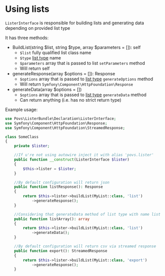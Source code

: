 # Using lists

`ListerInterface` is responsible for building lists and generating data depending on provided list type

It has three methods:
 - BuildList(string $list, string $type, array $parameters = []): self
   - `$list` fully qualified list class name
   - `$type` [list type](types/list.md) name
   - `$parameters` array that is passed to list `setParameters` method 
   - Will return self
 - generateResponse(array $options = []): Response
   - `$options` array that is passed to [list type](types/list.md) `generateOptions` method
   - Will return `Symfony\Component\HttpFoundation\Response`
 - generateData(array $options = [])
   - `$options` array that is passed to [list type](types/list.md) `generateData` method
   - Can return anything (i.e. has no strict return type)
   
Example usage:

```php 
use Povs\ListerBundle\Declaration\ListerInterface;
use Symfony\Component\HttpFoundation\Response;
use Symfony\Component\HttpFoundation\StreamedResponse;

class SomeClass
{
    private $lister;

    //If u're not using autowire inject it with alias 'povs.lister'
    public function __construct(ListerInterface $lister)
    {
        $this->lister = $lister;
    }

    //By default configuration will return json
    public function listResponse(): Response
    {
        return $this->lister->buildList(MyList::class, 'list')
            ->generateResponse();
    }

    //Considering that generateData method of list type with name list will return array
    public function listArray(): array
    {
        return $this->lister->buildList(MyList::class, 'list')
            ->generateData();
    }

    //By default configuration will return csv via streamed response
    public function export(): StreamedResponse
    {
        return $this->lister->buildList(MyList::class, 'export')
            ->generateResponse();
    }
```